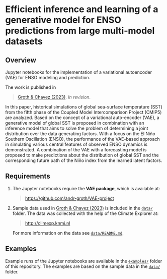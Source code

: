 # Efficient inference and learning of a generative model for ENSO predictions from large multi-model datasets

## Overview

Jupyter notebooks for the implementation of a variational autoencoder (VAE) for ENSO modeling and prediction.

The work is published in

> [Groth & Chavez (2023)](https://doi.org/10.21203/rs.3.rs-2830779/v1).  _In revision_.

In this paper, historical simulations of global sea-surface temperature (SST) from the fifth phase of the Coupled Model Intercomparison Project (CMIP5) are analyzed. Based on the concept of a variational auto-encoder (VAE), a generative model of global SST is proposed in combination with an inference model that aims to solve the problem of determining a joint distribution over the data generating factors. With a focus on the El Niño Southern Oscillation (ENSO), the performance of the VAE-based approach in simulating various central features of observed ENSO dynamics is demonstrated. A combination of the VAE with a forecasting model is proposed to make predictions about the distribution of global SST and the corresponding future path of the Niño index from the learned latent factors.

## Requirements

1. The Jupyter notebooks require the __VAE package__, which is available at:

    > https://github.com/andr-groth/VAE-project

2. Sample data used in [Groth & Chavez (2023)](https://doi.org/10.21203/rs.3.rs-2830779/v1) is included in the [`data/`](/data/) folder. The data was collected with the help of the Climate Explorer at:

    > http://climexp.knmi.nl

    For more information on the data see [`data/README.md`](/data/README.md).

## Examples

Example runs of the Jupyter notebooks are available in the [`examples/`](/examples/) folder of this repository. The examples are based on the sample data in the [`data/`](/data/) folder.